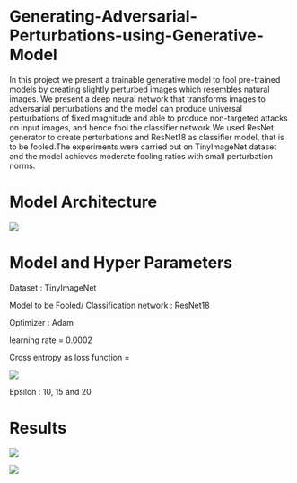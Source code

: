 # Generating-Adversarial-Perturbations-using-Generative-Model

In this project we present a trainable generative model to fool pre-trained models by creating slightly perturbed images which resembles natural images. We present a deep neural network that transforms images to adversarial perturbations and the model can produce universal perturbations of fixed magnitude and able to produce non-targeted attacks on input images, and hence fool the classifier network.We used ResNet generator to create perturbations and ResNet18 as classifier model, that is to be fooled.The experiments were carried out on TinyImageNet dataset and the model achieves moderate fooling ratios with small perturbation norms.

# Model Architecture 

![](https://user-images.githubusercontent.com/80224279/164212670-2987ed3f-9835-4dd8-bf3a-839d2a61ffd9.png)


# Model and Hyper Parameters

Dataset : TinyImageNet

Model to be Fooled/ Classification network : ResNet18

Optimizer : Adam

learning rate = 0.0002

Cross entropy as loss function = 

![](https://user-images.githubusercontent.com/80224279/164213319-3d5e71a3-3456-492b-a895-d73ba76083a5.png)

Epsilon : 10, 15 and 20

# Results 

![](https://user-images.githubusercontent.com/80224279/164212910-fae7943f-64b3-493a-a4cd-a740d994e75e.png)

![](https://user-images.githubusercontent.com/80224279/164213286-2601721d-73b6-4f73-8a61-b2f4c1f920f9.png)
